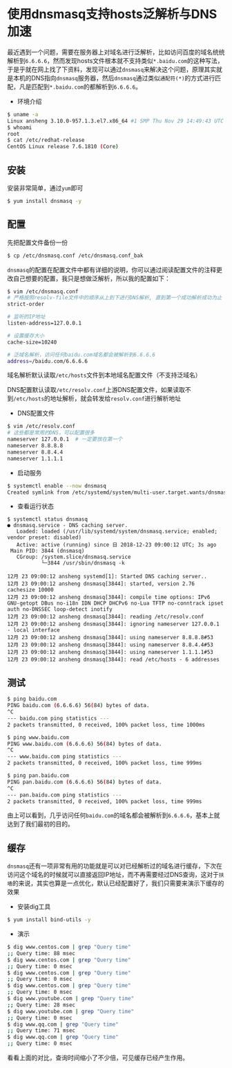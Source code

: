 # 使用dnsmasq支持hosts泛解析与DNS加速

最近遇到一个问题，需要在服务器上对域名进行泛解析，比如访问百度的域名统统解析到`6.6.6.6`，然而发现hosts文件根本就不支持类似`*.baidu.com`的这种写法，于是乎就在网上找了下资料，发现可以通过`dnsmasq`来解决这个问题，原理其实就是本机的DNS指向`dnsmasq`服务器，然后`dnsmasq`通过类似`通配符(*)`的方式进行匹配，凡是匹配到`*.baidu.com`的都解析到`6.6.6.6`。

- 环境介绍

```bash
$ uname -a
Linux ansheng 3.10.0-957.1.3.el7.x86_64 #1 SMP Thu Nov 29 14:49:43 UTC 2018 x86_64 x86_64 x86_64 GNU/Linux
$ whoami
root
$ cat /etc/redhat-release
CentOS Linux release 7.6.1810 (Core)
```

## 安装

安装非常简单，通过`yum`即可

```bash
$ yum install dnsmasq -y
```

## 配置

先把配置文件备份一份

```bash
$ cp /etc/dnsmasq.conf /etc/dnsmasq.conf_bak
```

`dnsmasq`的配置在配置文件中都有详细的说明，你可以通过阅读配置文件的注释更改自己想要的配置，我只是想做泛解析，所以我的配置如下：

```bash
$ vim /etc/dnsmasq.conf
# 严格按照resolv-file文件中的顺序从上到下进行DNS解析, 直到第一个成功解析成功为止
strict-order

# 监听的IP地址
listen-address=127.0.0.1

# 设置缓存大小
cache-size=10240

# 泛域名解析，访问任何baidu.com域名都会被解析到6.6.6.6
address=/baidu.com/6.6.6.6
```

域名解析默认读取`/etc/hosts`文件到本地域名配置文件（不支持泛域名）

DNS配置默认读取`/etc/resolv.conf`上游DNS配置文件，如果读取不到`/etc/hosts`的地址解析，就会转发给`resolv.conf`进行解析地址

- DNS配置文件

```bash
$ vim /etc/resolv.conf
# 这些都是常用的DNS，可以配置很多
nameserver 127.0.0.1  # 一定要放在第一个
nameserver 8.8.8.8
nameserver 8.8.4.4
nameserver 1.1.1.1
```

- 启动服务

```bash
$ systemctl enable --now dnsmasq
Created symlink from /etc/systemd/system/multi-user.target.wants/dnsmasq.service to /usr/lib/systemd/system/dnsmasq.service.
```

- 查看运行状态

```
$ systemctl status dnsmasq
● dnsmasq.service - DNS caching server.
   Loaded: loaded (/usr/lib/systemd/system/dnsmasq.service; enabled; vendor preset: disabled)
   Active: active (running) since 日 2018-12-23 09:00:12 UTC; 3s ago
 Main PID: 3844 (dnsmasq)
   CGroup: /system.slice/dnsmasq.service
           └─3844 /usr/sbin/dnsmasq -k

12月 23 09:00:12 ansheng systemd[1]: Started DNS caching server..
12月 23 09:00:12 ansheng dnsmasq[3844]: started, version 2.76 cachesize 10000
12月 23 09:00:12 ansheng dnsmasq[3844]: compile time options: IPv6 GNU-getopt DBus no-i18n IDN DHCP DHCPv6 no-Lua TFTP no-conntrack ipset auth no-DNSSEC loop-detect inotify
12月 23 09:00:12 ansheng dnsmasq[3844]: reading /etc/resolv.conf
12月 23 09:00:12 ansheng dnsmasq[3844]: ignoring nameserver 127.0.0.1 - local interface
12月 23 09:00:12 ansheng dnsmasq[3844]: using nameserver 8.8.8.8#53
12月 23 09:00:12 ansheng dnsmasq[3844]: using nameserver 8.8.4.4#53
12月 23 09:00:12 ansheng dnsmasq[3844]: using nameserver 1.1.1.1#53
12月 23 09:00:12 ansheng dnsmasq[3844]: read /etc/hosts - 6 addresses
```

## 测试

```bash
$ ping baidu.com
PING baidu.com (6.6.6.6) 56(84) bytes of data.
^C
--- baidu.com ping statistics ---
2 packets transmitted, 0 received, 100% packet loss, time 1000ms

$ ping www.baidu.com
PING www.baidu.com (6.6.6.6) 56(84) bytes of data.
^C
--- www.baidu.com ping statistics ---
2 packets transmitted, 0 received, 100% packet loss, time 999ms

$ ping pan.baidu.com
PING pan.baidu.com (6.6.6.6) 56(84) bytes of data.
^C
--- pan.baidu.com ping statistics ---
2 packets transmitted, 0 received, 100% packet loss, time 999ms
```

由上可以看到，几乎访问任何`baidu.com`的域名都会被解析到`6.6.6.6`，基本上就达到了我们最初的目的。

## 缓存

`dnsmasq`还有一项非常有用的功能就是可以对已经解析过的域名进行缓存，下次在访问这个域名的时候就可以直接返回IP地址，而不再需要经过DNS查询，这对于`扶墙`的来说，其实也算是一点优化，默认已经配置好了，我们只需要来演示下缓存的效果

- 安装dig工具

```bash
$ yum install bind-utils -y
```

- 演示

```bash
$ dig www.centos.com | grep "Query time"
;; Query time: 88 msec
$ dig www.centos.com | grep "Query time"
;; Query time: 0 msec
$ dig www.centos.com | grep "Query time"
;; Query time: 0 msec
$ dig www.centos.com | grep "Query time"
;; Query time: 0 msec
$ dig www.youtube.com | grep "Query time"
;; Query time: 28 msec
$ dig www.youtube.com | grep "Query time"
;; Query time: 0 msec
$ dig www.qq.com | grep "Query time"
;; Query time: 71 msec
$ dig www.qq.com | grep "Query time"
;; Query time: 0 msec
```

看看上面的对比，查询时间缩小了不少倍，可见缓存已经产生作用。